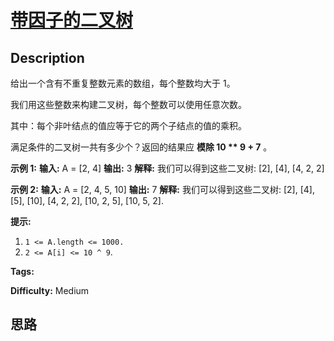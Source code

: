 # [带因子的二叉树][title]

## Description

给出一个含有不重复整数元素的数组，每个整数均大于 1。

我们用这些整数来构建二叉树，每个整数可以使用任意次数。

其中：每个非叶结点的值应等于它的两个子结点的值的乘积。

满足条件的二叉树一共有多少个？返回的结果应 **模除 10 ** 9 + 7** 。



**示例 1:**
            **输入:** A = [2, 4]    **输出:** 3    **解释:** 我们可以得到这些二叉树: [2], [4], [4, 2, 2]

**示例 2:**
            **输入:** A = [2, 4, 5, 10]    **输出:** 7    **解释:** 我们可以得到这些二叉树: [2], [4], [5], [10], [4, 2, 2], [10, 2, 5], [10, 5, 2].



**提示:**

  1. `1 <= A.length <= 1000.`
  2. `2 <= A[i] <= 10 ^ 9`.


**Tags:** 

**Difficulty:** Medium

## 思路

[title]: https://leetcode-cn.com/problems/binary-trees-with-factors
